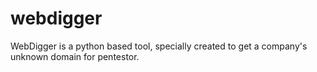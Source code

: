 # webdigger
WebDigger is a python based tool, specially created to get a company's unknown domain for pentestor.

